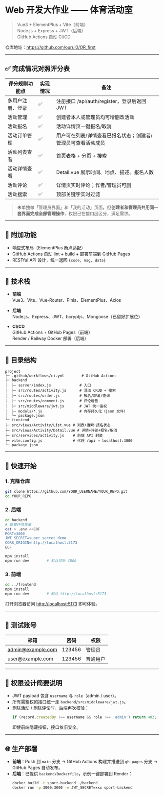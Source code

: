# Web 开发大作业 —— 体育活动室

> Vue3 + ElementPlus + Vite（前端）  
> Node.js + Express + JWT（后端）  
> GitHub Actions 自动 CI/CD

仓库地址：https://github.com/ourui0/OR_first

---

## ✅ 完成情况对照评分表

| 评分规则功能点 | 实现情况 | 备注 |
|---|---|---|
| 多用户注册、登录 | ✅ | 注册接口 /api/auth/register，登录后返回 JWT |
| 活动管理 | ✅ | 创建者本人或管理员均可增删改活动 |
| 活动报名 | ✅ | 活动详情页一键报名/取消 |
| 活动订单管理 | ✅ | 用户可在列表/详情查看已报名状态；创建者/管理员可查看活动成员 |
| 活动列表查看 | ✅ | 首页表格 + 分页 + 搜索 |
| 活动详情查看 | ✅ | Detail.vue 展示时间、地点、描述、报名人数 |
| 活动评论 | ✅ | 详情页实时评论；作者/管理员可删 |
| 活动搜索 | ✅ | 顶部关键字实时过滤 |

> 未单独做「管理员界面」和「我的活动」页面，但**创建者和管理员共用同一套界面完成全部管理操作**，权限已在接口层区分，满足需求。

---

## 🌟 附加功能
- 响应式布局（ElementPlus 断点适配）
- GitHub Actions 自动 lint + build + 部署前端到 GitHub Pages
- RESTful API 设计，统一返回 `{code, msg, data}`

---

## 🚀 技术栈
- **前端**  
  Vue3、Vite、Vue-Router、Pinia、ElementPlus、Axios

- **后端**  
  Node.js、Express、JWT、bcryptjs、Mongoose（已留好扩展位）

- **CI/CD**  
  GitHub Actions + GitHub Pages（前端）  
  Render / Railway Docker 部署（后端）

---

## 📁 目录结构
```plaintext
project
├─ .github/workflows/ci.yml        # GitHub Actions
├─ backend
│  ├─ server/index.js             # 入口
│  ├─ src/routes/activity.js      # 活动 CRUD + 搜索
│  ├─ src/routes/order.js         # 报名/取消/查询
│  ├─ src/routes/comment.js       # 评论增删
│  ├─ src/middleware/jwt.js       # JWT 统一鉴权
│  ├─ models/*.js                 # 内存持久化（json 文件）
│  └─ package.json
└─ frontend
├─ src/views/Activity/List.vue # 列表+搜索+报名状态
├─ src/views/Activity/Detail.vue # 详情+评论+报名/取消
├─ src/services/activity.js    # 前端 API 封装
├─ vite.config.js              # 代理 /api → localhost:3000
└─ package.json
```
---
## 🔧 快速开始

### 1. 克隆仓库
```bash
git clone https://github.com/YOUR_USERNAME/YOUR_REPO.git
cd YOUR_REPO
```

### 2. 后端
```bash
cd backend
# 新建环境变量
cat > .env <<EOF
PORT=3000
JWT_SECRET=super_secret_demo
CORS_ORIGIN=http://localhost:5173
EOF

npm install
npm run dev        # 默认监听 3000
```

### 3. 前端
```bash
cd ../frontend
npm install
npm run dev        # 默认 http://localhost:5173
```

打开浏览器访问 [http://localhost:5173](http://localhost:5173) 即可体验。

---

## 🧪 测试账号
| 邮箱              | 密码   | 权限   |
|-------------------|--------|--------|
| admin@example.com | 123456 | 管理员 |
| user@example.com  | 123456 | 普通用户 |

---

## 🔐 权限设计简要说明
- JWT payload 包含 `username` 与 `role`（admin / user）。
- 所有需鉴权的接口统一走 `backend/src/middleware/jwt.js`。
- 删除活动 / 删除评论时，后端再次校验：
  ```js
  if (record.createdBy !== username && role !== 'admin') return 403;
  ```
  即使前端隐藏按钮，接口依旧安全。

---

## 🌐 生产部署
- **前端**：Push 到 `main` 分支 → GitHub Actions 构建并推送到 `gh-pages` 分支 → GitHub Pages 自动发布。
- **后端**：已提供 `backend/Dockerfile`，示例一键部署到 Render：
  ```bash
  docker build -t sport-backend ./backend
  docker run -p 3000:3000 -e JWT_SECRET=xxx sport-backend
  ```
```
